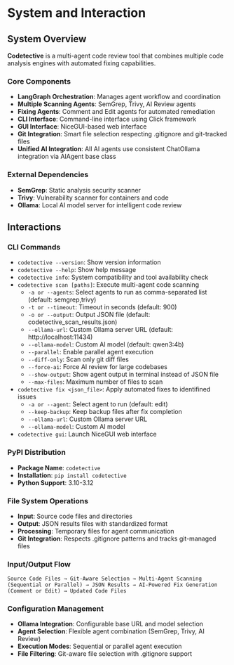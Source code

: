# System and Interaction

## System Overview

**Codetective** is a multi-agent code review tool that combines multiple code analysis engines with automated fixing capabilities.

### Core Components
- **LangGraph Orchestration**: Manages agent workflow and coordination
- **Multiple Scanning Agents**: SemGrep, Trivy, AI Review agents
- **Fixing Agents**: Comment and Edit agents for automated remediation
- **CLI Interface**: Command-line interface using Click framework
- **GUI Interface**: NiceGUI-based web interface
- **Git Integration**: Smart file selection respecting .gitignore and git-tracked files
- **Unified AI Integration**: All AI agents use consistent ChatOllama integration via AIAgent base class

### External Dependencies
- **SemGrep**: Static analysis security scanner
- **Trivy**: Vulnerability scanner for containers and code
- **Ollama**: Local AI model server for intelligent code review

## Interactions

### CLI Commands
- `codetective --version`: Show version information
- `codetective --help`: Show help message
- `codetective info`: System compatibility and tool availability check
- `codetective scan [paths]`: Execute multi-agent code scanning
  - `-a or --agents`: Select agents to run as comma-separated list (default: semgrep,trivy)
  - `-t or --timeout`: Timeout in seconds (default: 900)
  - `-o or --output`: Output JSON file (default: codetective_scan_results.json)
  - `--ollama-url`: Custom Ollama server URL (default: http://localhost:11434)
  - `--ollama-model`: Custom AI model (default: qwen3:4b)
  - `--parallel`: Enable parallel agent execution
  - `--diff-only`: Scan only git diff files
  - `--force-ai`: Force AI review for large codebases
  - `--show-output`: Show agent output in terminal instead of JSON file
  - `--max-files`: Maximum number of files to scan
- `codetective fix <json_file>`: Apply automated fixes to identifined issues
  - `-a or --agent`: Select agent to run (default: edit)
  - `--keep-backup`: Keep backup files after fix completion
  - `--ollama-url`: Custom Ollama server URL
  - `--ollama-model`: Custom AI model
- `codetective gui`: Launch NiceGUI web interface

### PyPI Distribution
- **Package Name**: `codetective`
- **Installation**: `pip install codetective`
- **Python Support**: 3.10-3.12

### File System Operations
- **Input**: Source code files and directories
- **Output**: JSON results files with standardized format
- **Processing**: Temporary files for agent communication
- **Git Integration**: Respects .gitignore patterns and tracks git-managed files

### Input/Output Flow
```
Source Code Files → Git-Aware Selection → Multi-Agent Scanning (Sequential or Parallel) → JSON Results → AI-Powered Fix Generation (Comment or Edit) → Updated Code Files
```

### Configuration Management
- **Ollama Integration**: Configurable base URL and model selection
- **Agent Selection**: Flexible agent combination (SemGrep, Trivy, AI Review)
- **Execution Modes**: Sequential or parallel agent execution
- **File Filtering**: Git-aware file selection with .gitignore support
